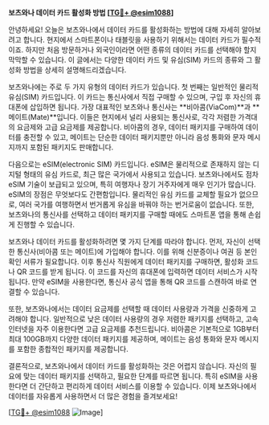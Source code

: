 **보츠와나 데이터 카드 활성화 방법 [[TG💪+ @esim1088](https://t.me/s/esim1088)]**

안녕하세요! 오늘은 보츠와나에서 데이터 카드를 활성화하는 방법에 대해 자세히 알아보려고 합니다. 현지에서 스마트폰이나 태블릿을 사용하기 위해서는 데이터 카드가 필수적이죠. 하지만 처음 방문하거나 외국인이라면 어떤 종류의 데이터 카드를 선택해야 할지 막막할 수 있습니다. 이 글에서는 다양한 데이터 카드 및 유심(SIM) 카드의 종류와 그 활성화 방법을 상세히 설명해드리겠습니다.

보츠와나에는 주로 두 가지 유형의 데이터 카드가 있습니다. 첫 번째는 일반적인 물리적 유심(SIM) 카드입니다. 이 카드는 통신사에서 직접 구매할 수 있으며, 구입 후 자신의 휴대폰에 삽입하면 됩니다. 가장 대표적인 보츠와나 통신사는 **비아콤(ViaCom)**과 **메이트(Mate)**입니다. 이들은 현지에서 널리 사용되는 통신사로, 각각 저렴한 가격대의 요금제와 고급 요금제를 제공합니다. 비아콤의 경우, 데이터 패키지를 구매하여 데이터를 충전할 수 있고, 메이트는 단순한 데이터 패키지뿐만 아니라 음성 통화와 문자 메시지까지 포함된 패키지도 판매합니다.

다음으로는 eSIM(electronic SIM) 카드입니다. eSIM은 물리적으로 존재하지 않는 디지털 형태의 유심 카드로, 최근 많은 국가에서 사용되고 있습니다. 보츠와나에서도 점차 eSIM 기술이 보급되고 있으며, 특히 여행자나 장기 거주자에게 매우 인기가 많습니다. eSIM의 장점은 무엇보다도 간편함입니다. 물리적인 유심 카드를 교체할 필요가 없으므로, 여러 국가를 여행하면서 번거롭게 유심을 바꿔야 하는 번거로움이 없습니다. 또한, 보츠와나의 통신사를 선택하고 데이터 패키지를 구매할 때에도 스마트폰 앱을 통해 손쉽게 진행할 수 있습니다.

보츠와나 데이터 카드를 활성화하려면 몇 가지 단계를 따라야 합니다. 먼저, 자신이 선택한 통신사(비아콤 또는 메이트)에 가입해야 합니다. 이를 위해 신분증이나 여권 등 본인 확인 서류가 필요합니다. 이후 통신사 직원에게 데이터 패키지를 구매하면, 활성화 코드나 QR 코드를 받게 됩니다. 이 코드를 자신의 휴대폰에 입력하면 데이터 서비스가 시작됩니다. 만약 eSIM을 사용한다면, 통신사 공식 앱을 통해 QR 코드를 스캔하여 바로 연결할 수 있습니다.

또한, 보츠와나에서는 데이터 요금제를 선택할 때 데이터 사용량과 가격을 신중하게 고려해야 합니다. 일반적으로 낮은 데이터 사용량의 경우 저렴한 패키지를 선택하고, 고속 인터넷을 자주 이용한다면 고급 요금제를 추천드립니다. 비아콤은 기본적으로 1GB부터 최대 100GB까지 다양한 데이터 패키지를 제공하며, 메이트는 음성 통화와 문자 메시지를 포함한 종합적인 패키지를 제공합니다.

결론적으로, 보츠와나에서 데이터 카드를 활성화하는 것은 어렵지 않습니다. 자신의 필요에 맞는 데이터 패키지를 선택하고, 필요한 단계를 따르면 됩니다. 특히 eSIM을 사용한다면 더 간단하고 편리하게 데이터 서비스를 이용할 수 있습니다. 이제 보츠와나에서 데이터를 자유롭게 사용하면서 더 많은 경험을 즐겨보세요!

[[TG💪+ @esim1088](https://t.me/s/esim1088) ![Image](https://i.postimg.cc/Y0z9fWf4/image.png)]